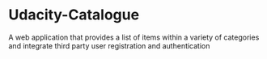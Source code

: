 # Udacity-Catalogue
A web application that provides a list of items within a variety of categories and integrate third party user registration and authentication
